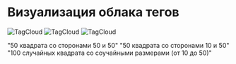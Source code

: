 ﻿# Визуализация облака тегов

![TagCloud](tdd/cs/TagsCloudVisualization/100Random(10,50)Rectangles.bmp )
![TagCloud](tdd/cs/TagsCloudVisualization/50(10,50)Rectangles.bmp )
![TagCloud](tdd/cs/TagsCloudVisualization/50(50,50)Rectangles.bmp )


"50 квадрата со сторонами 50 и 50"
"50 квадрата со сторонами 10 и 50"
"100 случайных квадрата со соучайными размерами (от 10 до 50)"